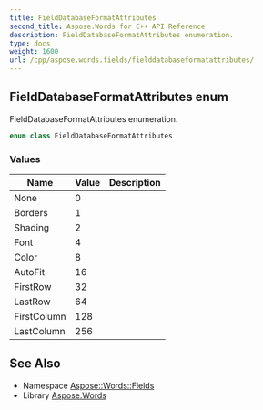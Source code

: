 ```yaml
---
title: FieldDatabaseFormatAttributes
second_title: Aspose.Words for C++ API Reference
description: FieldDatabaseFormatAttributes enumeration.
type: docs
weight: 1600
url: /cpp/aspose.words.fields/fielddatabaseformatattributes/
---
```

## FieldDatabaseFormatAttributes enum


FieldDatabaseFormatAttributes enumeration.

```cpp
enum class FieldDatabaseFormatAttributes
```

### Values

| Name | Value | Description |
| --- | --- | --- |
| None | 0 |  |
| Borders | 1 |  |
| Shading | 2 |  |
| Font | 4 |  |
| Color | 8 |  |
| AutoFit | 16 |  |
| FirstRow | 32 |  |
| LastRow | 64 |  |
| FirstColumn | 128 |  |
| LastColumn | 256 |  |

## See Also

* Namespace [Aspose::Words::Fields](../)
* Library [Aspose.Words](../../)

